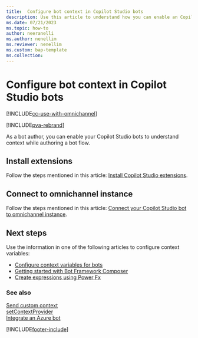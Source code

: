 ```yaml
---
title:  Configure bot context in Copilot Studio bots 
description: Use this article to understand how you can enable an Copilot Studio bot to understand context while authoring a bot flow.
ms.date: 07/21/2023
ms.topic: how-to
author: neeranelli
ms.author: nenellim
ms.reviewer: nenellim
ms.custom: bap-template
ms.collection:
---
```

# Configure bot context in Copilot Studio bots  

[!INCLUDE[cc-use-with-omnichannel](../../includes/cc-use-with-omnichannel.md)]

[!INCLUDE[pva-rebrand](../../includes/cc-pva-rebrand.md)]

As a bot author, you can enable your Copilot Studio bots to understand context while authoring a bot flow.

## Install extensions

Follow the steps mentioned in this article: [Install Copilot Studio extensions](../administer/configure-bot-virtual-agent.md#install-copilot-studio-extensions).

## Connect to omnichannel instance

Follow the steps mentioned in this article: [Connect your Copilot Studio bot to omnichannel instance](../administer/configure-bot-virtual-agent.md#connect-your-copilot-studio-bot-to-omnichannel-instance).

## Next steps

Use the information in one of the following articles to configure context variables:

- [Configure context variables for bots](../administer/context-variables-for-bot.md)  
- [Getting started with Bot Framework Composer](/power-virtual-agents/advanced-bot-framework-composer-fundamentals)
- [Create expressions using Power Fx](/power-virtual-agents/advanced-power-fx)

### See also

[Send custom context](../develop/send-context-starting-chat.md)  
[setContextProvider](../develop/reference/methods/setContextProvider.md)  
[Integrate an Azure bot](../administer/configure-bot-azure.md)  

[!INCLUDE[footer-include](../../includes/footer-banner.md)]
